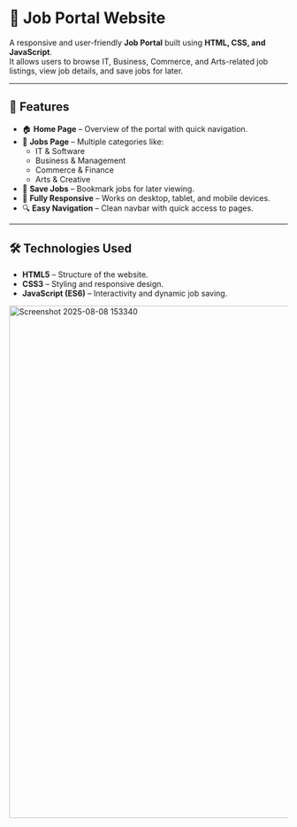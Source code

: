 # 💼 Job Portal Website

A responsive and user-friendly **Job Portal** built using **HTML, CSS, and JavaScript**.  
It allows users to browse IT, Business, Commerce, and Arts-related job listings, view job details, and save jobs for later.

---

## 🚀 Features

- 🏠 **Home Page** – Overview of the portal with quick navigation.
- 💼 **Jobs Page** – Multiple categories like:
  - IT & Software
  - Business & Management
  - Commerce & Finance
  - Arts & Creative
- 📌 **Save Jobs** – Bookmark jobs for later viewing.
- 📱 **Fully Responsive** – Works on desktop, tablet, and mobile devices.
- 🔍 **Easy Navigation** – Clean navbar with quick access to pages.

---

## 🛠️ Technologies Used

- **HTML5** – Structure of the website.
- **CSS3** – Styling and responsive design.
- **JavaScript (ES6)** – Interactivity and dynamic job saving.

<img width="1887" height="926" alt="Screenshot 2025-08-08 153340" src="https://github.com/user-attachments/assets/154a91e1-2656-4f16-b83e-b5c83f66bce7" />


